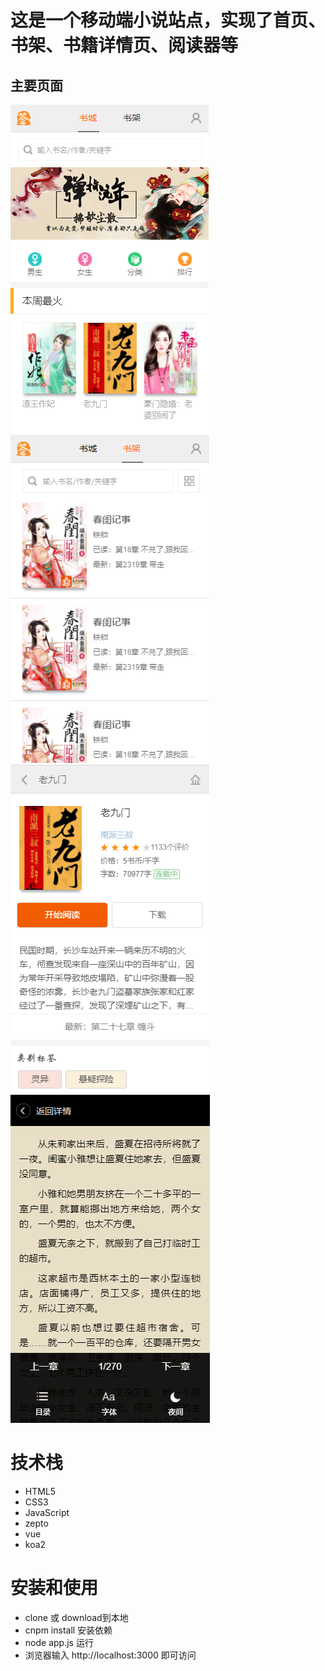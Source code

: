 
# 这是一个移动端小说站点，实现了首页、书架、书籍详情页、阅读器等

## 主要页面
![首页](https://github.com/YiQuanDaShi/fiction-web/blob/master/static/img/%E9%A6%96%E9%A1%B5.PNG)
![书架](https://github.com/YiQuanDaShi/fiction-web/blob/master/static/img/%E4%B9%A6%E6%9E%B6.PNG)
![书籍详情页](https://github.com/YiQuanDaShi/fiction-web/blob/master/static/img/%E4%B9%A6%E7%B1%8D%E8%AF%A6%E6%83%85%E9%A1%B5.PNG)
![阅读器](https://github.com/YiQuanDaShi/fiction-web/blob/master/static/img/%E5%BC%B9%E5%87%BA%E6%A0%8F.PNG)

# 技术栈
* HTML5
* CSS3
* JavaScript
* zepto
* vue
* koa2
# 安装和使用
* clone 或 download到本地
* cnpm install 安装依赖
* node app.js 运行
* 浏览器输入 http://localhost:3000 即可访问
